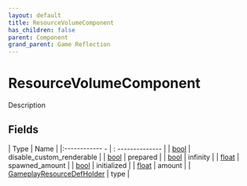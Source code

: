 ```yaml
---
layout: default
title: ResourceVolumeComponent
has_children: false
parent: Component
grand_parent: Game Reflection
---
```

# ResourceVolumeComponent
Description 

## Fields
| Type | Name |
|:------------ - | : -------------- |
| [bool](game-reflection/components/bool.md) | disable_custom_renderable |
| [bool](game-reflection/components/bool.md) | prepared |
| [bool](game-reflection/components/bool.md) | infinity |
| [float](game-reflection/components/float.md) | spawned_amount |
| [bool](game-reflection/components/bool.md) | initialized |
| [float](game-reflection/components/float.md) | amount |
| [GameplayResourceDefHolder](game-reflection/components/gameplay_resource_def_holder.md) | type |
